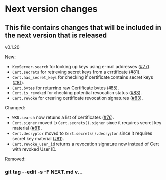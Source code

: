# Next version changes
## This file contains changes that will be included in the next version that is released
v0.1.20

New:
  - `KeyServer.search` for looking up keys using e-mail addresses ([#77]).
  - `Cert.secrets` for retrieving secret keys from a certificate ([#81]).
  - `Cert.has_secret_keys` for checking if certificate contains secret keys ([#81]).
  - `Cert.bytes` for returning raw Certificate bytes ([#85]).
  - `Cert.is_revoked` for checking potential revocation status ([#83]).
  - `Cert.revoke` for creating certificate revocation signatures ([#83]).

Changed:
  - `WKD.search` now returns a list of certificates ([#76]).
  - `Cert.signer` moved to `Cert.secrets().signer` since it requires secret key material ([#81]).
  - `Cert.decryptor` moved to `Cert.secrets().decryptor` since it requires secret key material ([#81]).
  - `Cert.revoke_user_id` returns a revocation signature now instead of Cert with revoked User ID.

Removed:

[#76]: https://codeberg.org/wiktor/pysequoia/issues/76
[#77]: https://codeberg.org/wiktor/pysequoia/issues/77
[#81]: https://codeberg.org/wiktor/pysequoia/issues/81
[#83]: https://codeberg.org/wiktor/pysequoia/issues/83
[#85]: https://codeberg.org/wiktor/pysequoia/issues/85

### git tag --edit -s -F NEXT.md v...
